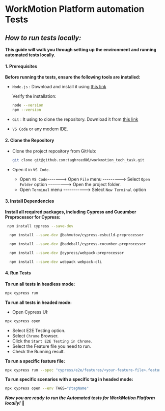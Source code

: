 # WorkMotion Platform automation Tests


## ***How to run tests locally:***

**This guide will walk you through setting up the environment and running automated tests locally.**

#### **1. Prerequisites**

**Before running the tests, ensure the following tools are installed:**
- `Node.js` : Download and install it using [this link](https://nodejs.org/en/download/package-manager)

  Verify the installation:
  ```bash
  node --version
  npm --version
    ```
- `Git` : It using to clone the repository. Download it from [this link](https://git-scm.com/book/en/v2/Getting-Started-Installing-Git)

- `VS Code` or any modern IDE.

#### **2. Clone the Repository**

- Clone the project repository from GitHub:
    ```bash
    git clone git@github.com:taghreed86/workmotion_tech_task.git
    ```
   
- Open it in `VS Code`.
  
    - Open `VS Code`-------> Open `File` menu ---------> Select `Open Folder` option ---------> Open the project folder.
    - Open `Terminal` menu -----------> Select `New Terminal` option


#### **3. Install Dependencies**

**Install all required packages, including Cypress and Cucumber Preprocessor for Cypress:**
   ```bash
    npm install cypress --save-dev
  ```

  ```bash
    npm install --save-dev @bahmutov/cypress-esbuild-preprocessor
  ```

  ```bash
    npm install --save-dev @badeball/cypress-cucumber-preprocessor
  ```

  ```bash
    npm install --save-dev @cypress/webpack-preprocessor
  ```

  ```bash
    npm install --save-dev webpack webpack-cli
  ```
 
#### **4. Run Tests**

**To run all tests in headless mode:**
  ```bash
  npx cypress run
  ```

**To run all tests in headed mode:**
 - Open Cypress UI:
  ```bash
  npx cypress open
  ```
 - Select E2E Testing option.
 - Select `Chrome` Browser.
 - Click the `Start E2E Testing in Chrome`.
 - Select the Feature file you need to run.
 - Check the Running result.

**To run a specific feature file:**
```bash
npx cypress run --spec "cypress/e2e/features/<your-feature-file>.feature"
```

**To run specific scenarios with a specific tag in headed mode:**
```bash
npx cypress open --env TAGS="@tagName"
```
***Now you are ready to run the Automated tests for WorkMotion Platform locally!*** 🚀